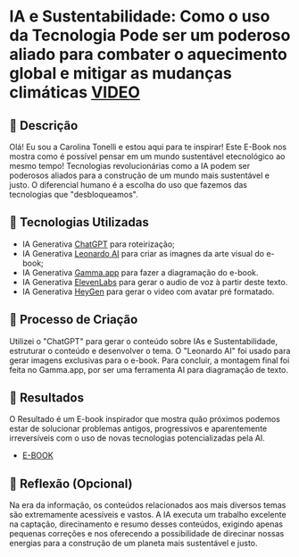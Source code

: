 # IA e Sustentabilidade: Como o uso da Tecnologia Pode ser um poderoso aliado para combater o aquecimento global e mitigar as mudanças climáticas [VIDEO](https://studio.d-id.com/share?id=180982aa74359ed659221cb72d78adb6&utm_source=copy)

## 📒 Descrição
Olá! Eu sou a Carolina Tonelli e estou aqui para te inspirar! Este E-Book nos mostra como é possível pensar em um mundo sustentável etecnológico ao mesmo tempo! Tecnologias revolucionárias como a IA podem ser poderosos aliados para a construção de um mundo mais sustentável e justo. O diferencial humano é a escolha do uso que fazemos das tecnologias que "desbloqueamos".

## 🤖 Tecnologias Utilizadas
- IA Generativa [ChatGPT](https://chatgpt.com/) para roteirização; 
- IA Generativa [Leonardo AI](https://app.leonardo.ai/) para criar as imagnes da arte visual do e-book; 
- IA Generativa [Gamma.app](https://gamma.app/) para fazer a diagramação do e-book.
- IA Generativa [ElevenLabs](https://elevenlabs.io/) para gerar o audio de voz à partir deste texto.
- IA Generativa [HeyGen](https://app.heygen.com/) para gerar o video com avatar pré formatado.

## 🧐 Processo de Criação
Utilizei o "ChatGPT" para gerar o conteúdo sobre IAs e Sustentabilidade, estruturar o conteúdo e desenvolver o tema. O "Leonardo AI" foi usado para gerar imagens exclusivas para o e-book. Para concluir, a montagem final foi feita no Gamma.app, por ser uma ferramenta AI para diagramação de texto.

## 🚀 Resultados
O Resultado é um E-book inspirador que mostra quão próximos podemos estar de solucionar problemas antigos, progressivos e aparentemente irreversíveis com o uso de novas tecnologias potencializadas pela AI. 
- [E-BOOK](https://gamma.app/docs/E-Book-IA-e-Sustentabilidade-Como-o-uso-da-Tecnologia-Pode-ser-um-j0xtzfkkwpyg3as)

## 💭 Reflexão (Opcional)
Na era da informação, os conteúdos relacionados aos mais diversos temas são extremamente acessíveis e vastos. A IA executa um trabalho excelente na captação, direcinamento e resumo desses conteúdos, exigindo apenas pequenas correções e nos oferecendo a possibilidade de direcinar nossas energias para a construção de um planeta mais sustentável e justo.

